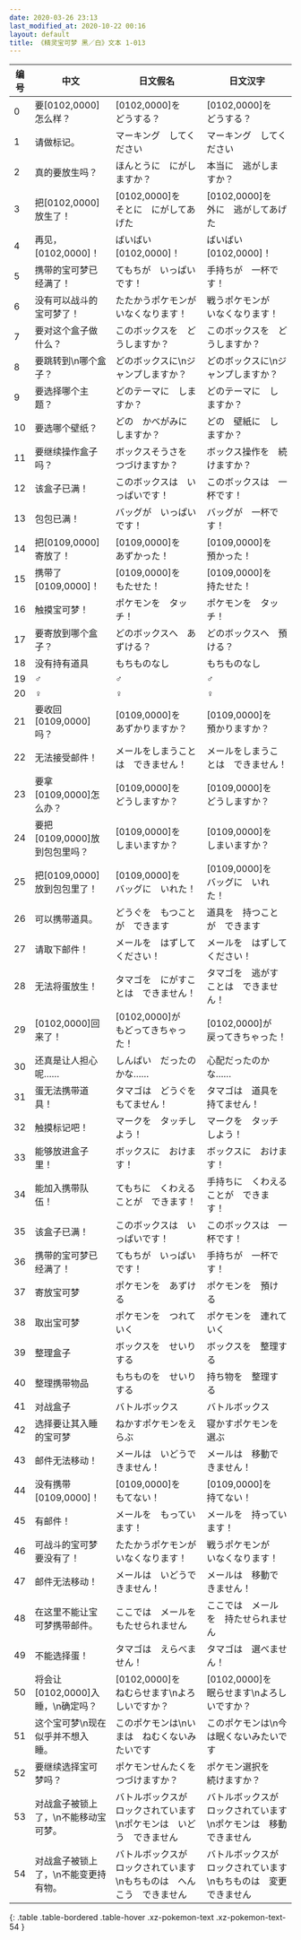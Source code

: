 ```yaml
---
date: 2020-03-26 23:13
last_modified_at: 2020-10-22 00:16
layout: default
title: 《精灵宝可梦 黑／白》文本 1-013
---
```

| 编号 | 中文 | 日文假名 | 日文汉字 |
| ---- | ---- | ---- | --- |
| 0 | 要[0102,0000]怎么样？ | [0102,0000]を　どうする？ | [0102,0000]を　どうする？ |
| 1 | 请做标记。 | マーキング　してください | マーキング　してください |
| 2 | 真的要放生吗？ | ほんとうに　にがしますか？ | 本当に　逃がしますか？ |
| 3 | 把[0102,0000]放生了！ | [0102,0000]を　そとに　にがしてあげた | [0102,0000]を　外に　逃がしてあげた |
| 4 | 再见，[0102,0000]！ | ばいばい　[0102,0000]！ | ばいばい　[0102,0000]！ |
| 5 | 携带的宝可梦已经满了！ | てもちが　いっぱいです！ | 手持ちが　一杯です！ |
| 6 | 没有可以战斗的宝可梦了！ | たたかうポケモンが　いなくなります！ | 戦うポケモンが　いなくなります！ |
| 7 | 要对这个盒子做什么？ | このボックスを　どうしますか？ | このボックスを　どうしますか？ |
| 8 | 要跳转到\n哪个盒子？ | どのボックスに\nジャンプしますか？ | どのボックスに\nジャンプしますか？ |
| 9 | 要选择哪个主题？ | どのテーマに　しますか？ | どのテーマに　しますか？ |
| 10 | 要选哪个壁纸？ | どの　かべがみに　しますか？ | どの　壁紙に　しますか？ |
| 11 | 要继续操作盒子吗？ | ボックスそうさを　つづけますか？ | ボックス操作を　続けますか？ |
| 12 | 该盒子已满！ | このボックスは　いっぱいです！ | このボックスは　一杯です！ |
| 13 | 包包已满！ | バッグが　いっぱいです！ | バッグが　一杯です！ |
| 14 | 把[0109,0000]寄放了！ | [0109,0000]を　あずかった！ | [0109,0000]を　預かった！ |
| 15 | 携带了[0109,0000]！ | [0109,0000]を　もたせた！ | [0109,0000]を　持たせた！ |
| 16 | 触摸宝可梦！ | ポケモンを　タッチ！ | ポケモンを　タッチ！ |
| 17 | 要寄放到哪个盒子？ | どのボックスへ　あずける？ | どのボックスへ　預ける？ |
| 18 | 没有持有道具 | もちものなし | もちものなし |
| 19 | ♂ | ♂ | ♂ |
| 20 | ♀ | ♀ | ♀ |
| 21 | 要收回[0109,0000]吗？ | [0109,0000]を　あずかりますか？ | [0109,0000]を　預かりますか？ |
| 22 | 无法接受邮件！ | メールをしまうことは　できません！ | メールをしまうことは　できません！ |
| 23 | 要拿[0109,0000]怎么办？ | [0109,0000]を　どうしますか？ | [0109,0000]を　どうしますか？ |
| 24 | 要把[0109,0000]放到包包里吗？ | [0109,0000]を　しまいますか？ | [0109,0000]を　しまいますか？ |
| 25 | 把[0109,0000]放到包包里了！ | [0109,0000]を　バッグに　いれた！ | [0109,0000]を　バッグに　いれた！ |
| 26 | 可以携带道具。 | どうぐを　もつことが　できます | 道具を　持つことが　できます |
| 27 | 请取下邮件！ | メールを　はずしてください！ | メールを　はずしてください！ |
| 28 | 无法将蛋放生！ | タマゴを　にがすことは　できません！ | タマゴを　逃がすことは　できません！ |
| 29 | [0102,0000]回来了！ | [0102,0000]が　もどってきちゃった！ | [0102,0000]が　戻ってきちゃった！ |
| 30 | 还真是让人担心呢…… | しんぱい　だったのかな…… | 心配だったのかな…… |
| 31 | 蛋无法携带道具！ | タマゴは　どうぐを　もてません！ | タマゴは　道具を　持てません！ |
| 32 | 触摸标记吧！ | マークを　タッチしよう！ | マークを　タッチしよう！ |
| 33 | 能够放进盒子里！ | ボックスに　おけます！ | ボックスに　おけます！ |
| 34 | 能加入携带队伍！ | てもちに　くわえることが　できます！ | 手持ちに　くわえることが　できます！ |
| 35 | 该盒子已满！ | このボックスは　いっぱいです！ | このボックスは　一杯です！ |
| 36 | 携带的宝可梦已经满了！ | てもちが　いっぱいです！ | 手持ちが　一杯です！ |
| 37 | 寄放宝可梦 | ポケモンを　あずける | ポケモンを　預ける |
| 38 | 取出宝可梦 | ポケモンを　つれていく | ポケモンを　連れていく |
| 39 | 整理盒子 | ボックスを　せいりする | ボックスを　整理する |
| 40 | 整理携带物品 | もちものを　せいりする | 持ち物を　整理する |
| 41 | 对战盒子 | バトルボックス | バトルボックス |
| 42 | 选择要让其入睡的宝可梦 | ねかすポケモンをえらぶ | 寝かすポケモンを選ぶ |
| 43 | 邮件无法移动！ | メールは　いどうできません！ | メールは　移動できません！ |
| 44 | 没有携带[0109,0000]！ | [0109,0000]を　もてない！ | [0109,0000]を　持てない！ |
| 45 | 有邮件！ | メールを　もっています！ | メールを　持っています！ |
| 46 | 可战斗的宝可梦要没有了！ | たたかうポケモンが　いなくなります！ | 戦うポケモンが　いなくなります！ |
| 47 | 邮件无法移动！ | メールは　いどうできません！ | メールは　移動できません！ |
| 48 | 在这里不能让宝可梦携带邮件。 | ここでは　メールを　もたせられません | ここでは　メールを　持たせられません |
| 49 | 不能选择蛋！ | タマゴは　えらべません！ | タマゴは　選べません！ |
| 50 | 将会让[0102,0000]入睡，\n确定吗？ | [0102,0000]を　ねむらせます\nよろしいですか？ | [0102,0000]を　眠らせます\nよろしいですか？ |
| 51 | 这个宝可梦\n现在似乎并不想入睡。 | このポケモンは\nいまは　ねむくないみたいです | このポケモンは\n今は眠くないみたいです |
| 52 | 要继续选择宝可梦吗？ | ポケモンせんたくを　つづけますか？ | ポケモン選択を　続けますか？ |
| 53 | 对战盒子被锁上了，\n不能移动宝可梦。 | バトルボックスが　ロックされています\nポケモンは　いどう　できません | バトルボックスが　ロックされています\nポケモンは　移動できません |
| 54 | 对战盒子被锁上了，\n不能变更持有物。 | バトルボックスが　ロックされています\nもちものは　へんこう　できません | バトルボックスが　ロックされています\nもちものは　変更できません |
{: .table .table-bordered .table-hover .xz-pokemon-text .xz-pokemon-text-54 }